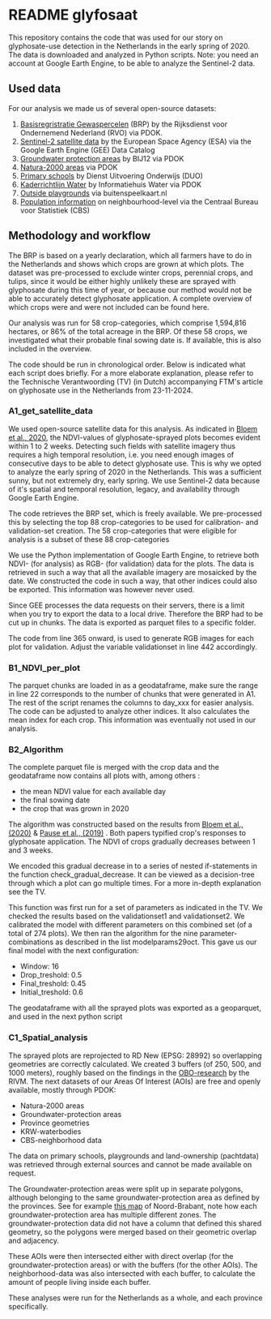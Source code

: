 # README glyfosaat

This repository contains the code that was used for our story on glyphosate-use detection in the Netherlands in the early spring of 2020. The data is downloaded and analyzed in Python scripts. Note: you need an account at Google Earth Engine, to be able to analyze the Sentinel-2 data. 

## Used data

For our analysis we made us of several open-source datasets:

1. [Basisregristratie Gewaspercelen](https://service.pdok.nl/rvo/brpgewaspercelen/atom/v1_0/basisregistratie_gewaspercelen_brp.xml) (BRP) by the Rijksdienst voor Ondernemend Nederland (RVO) via PDOK.
2. [Sentinel-2 satellite data](https://developers.google.com/earth-engine/datasets/catalog/COPERNICUS_S2_SR_HARMONIZED) by the European Space Agency (ESA) via the Google Earth Engine (GEE) Data Catalog  
3. [Groundwater protection areas](https://service.pdok.nl/provincies/grondwaterbeschermingsgebieden/atom/index.xml) by BIJ12 via PDOK
4. [Natura-2000 areas](PDOK) via PDOK
5. [Primary schools](https://duo.nl/open_onderwijsdata/primair-onderwijs/scholen-en-adressen/hoofdvestigingen-basisonderwijs.jsp) by Dienst Uitvoering Onderwijs (DUO)
6. [Kaderrichtlijn Water](https://service.pdok.nl/ihw/gebiedsbeheer/krw-oppervlaktewaterlichamen/atom/index.xml) by Informatiehuis Water via PDOK
7. [Outside playgrounds](https://buitenspeelkaart.nl/) via buitenspeelkaart.nl
8. [Population information](https://www.cbs.nl/nl-nl/dossier/nederland-regionaal/geografische-data/wijk-en-buurtkaart-2020) on neighbourhood-level via the Centraal Bureau voor Statistiek (CBS)

## Methodology and workflow

The BRP is based on a yearly declaration, which all farmers have to do in the Netherlands and shows which crops are grown at which plots. The dataset was pre-processed to exclude winter crops, perennial crops, and tulips, since it would be either highly unlikely these are sprayed with glyphosate during this time of year, or because our method would not be able to accurately detect glyphosate application. A complete overview of which crops were and were not included can be found here.

Our analysis was run for 58 crop-categories, which comprise 1,594,816 hectares, or 86% of the total acreage in the BRP. Of these 58 crops, we investigated what their probable final sowing date is. If available, this is also included in the overview. 

The code should be run in chronological order. Below is indicated what each script does briefly. For a more elaborate explanation, please refer to the Technische Verantwoording  (TV) (in Dutch) accompanying FTM's article on glyphosate use in the Netherlands from 23-11-2024. 

### A1_get_satellite_data

We used open-source satellite data for this analysis. As indicated in [Bloem et al., 2020](https://www.mdpi.com/2073-4395/10/9/1409), the NDVI-values of glyphosate-sprayed plots becomes evident within 1 to 2 weeks. Detecting such fields with satellite imagery thus requires a high temporal resolution, i.e. you need enough images of consecutive days to be able to detect glyphosate use. This is why we opted to analyze the early spring of 2020 in the Netherlands. This was a sufficient sunny, but not extremely dry, early spring. We use Sentinel-2 data because of it's spatial and temporal resolution, legacy, and availability through Google Earth Engine. 

The code retrieves the BRP set, which is freely available. We pre-processed this by selecting the top 88 crop-categories to be used for calibration- and validation-set creation. The 58 crop-categories that were eligible for analysis is a subset of these 88 crop-categories

We use the Python implementation of Google Earth Engine, to retrieve both NDVI- (for analysis) as RGB- (for validation) data for the plots. The data is retrieved in such a way that all the available imagery are mosaicked by the date. We constructed the code in such a way, that other indices could also be exported. This information was however never used. 

Since GEE processes the data requests on their servers, there is a limit when you try to export the data to a local drive. Therefore the BRP had to be cut up in chunks. The data is exported as parquet files to a specific folder. 

The code from line 365 onward, is used to generate RGB images for each plot for validation. Adjust the variable validationset in line 442 accordingly. 

### B1_NDVI_per_plot

The parquet chunks are loaded in as a geodataframe, make sure the range in line 22 corresponds to the number of chunks that were generated in A1. The rest of the script renames the columns to day_xxx for easier analysis. The code can be adjusted to analyze other indices. It also calculates the mean index for each crop. This information was eventually not used in our analysis. 

### B2_Algorithm

The complete parquet file is merged with the crop data and the geodataframe now contains all plots with, among others :

- the mean NDVI value for each available day
- the final sowing date
- the crop that was grown in 2020

The algorithm was constructed based on the results from [Bloem et al., (2020)](https://www.mdpi.com/2073-4395/10/9/1409) & [Pause et al., (2019)](https://www.mdpi.com/2072-4292/11/21/2541) . Both papers typified crop's responses to glyphosate application. The NDVI of crops gradually decreases between 1 and 3 weeks. 

We encoded this gradual decrease in to a series of nested if-statements in the function check_gradual_decrease. It can be viewed as a decision-tree through which a plot can go multiple times. For a more in-depth explanation see the TV. 

This function was first run for a set of parameters as indicated in the TV. We checked the results based on the validationset1 and validationset2. We calibrated the model with different parameters on this combined set (of a total of 274 plots). We then ran the algorithm for the nine parameter-combinations as described in the list modelparams29oct. This gave us our final model with the next configuration:

- Window: 16
- Drop_treshold: 0.5
- Final_treshold: 0.45
- Initial_treshold: 0.6

The geodataframe with all the sprayed plots was exported as a geoparquet, and used in the next python script

### C1_Spatial_analysis

The sprayed plots are reprojected to RD New (EPSG: 28992) so overlapping geometries are correctly calculated. We created 3 buffers (of 250, 500, and 1000 meters), roughly based on the findings in the [OBO-research](https://www.rivm.nl/documenten/onderzoeksrapport-obo) by the RIVM.  The next datasets of our Areas Of Interest (AOIs) are free and openly available, mostly through PDOK:

- Natura-2000 areas 
- Groundwater-protection areas
- Province geometries
- KRW-waterbodies
- CBS-neighborhood data

The data on primary schools, playgrounds and land-ownership (pachtdata) was retrieved through external sources and cannot be made available on request. 

The Groundwater-protection areas were split up in separate polygons, although belonging to the same groundwater-protection area as defined by the provinces. See for example [this map](https://www.schoon-water.nl/bewoners/plattegrond%20winningen.pdf) of Noord-Brabant, note how each groundwater-protection area has multiple different zones. The groundwater-protection data did not have a column that defined this shared geometry, so the polygons were merged based on their geometric overlap and adjacency. 

These AOIs were then intersected either with direct overlap (for the groundwater-protection areas) or with the buffers (for the other AOIs). The neighborhood-data was also intersected with each buffer, to calculate the amount of people living inside each buffer. 

These analyses were run for the Netherlands as a whole, and each province specifically. 